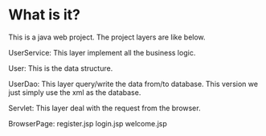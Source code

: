 # What is it?

This is a java web project.
The project layers are  like below.

UserService:
    This layer implement all the business logic.

User:
    This is the data structure.

UserDao:
    This layer query/write the data from/to database.
    This version we just simply use the xml as the database.

Servlet:
    This layer deal with the request from the browser.

BrowserPage:
    register.jsp
    login.jsp
    welcome.jsp

